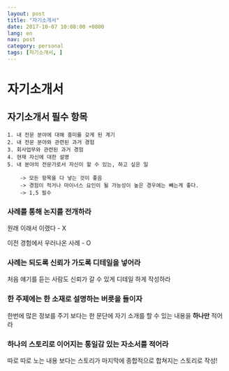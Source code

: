 ```yaml
---
layout: post
title: "자기소개서"
date: 2017-10-07 10:08:00 +0800
lang: en
nav: post
category: personal
tags: [자기소개서, ]
---
```


# 자기소개서

## 자기소개서 필수 항목
	1. 내 전문 분야에 대해 흥미를 갖게 된 계기
	2. 내 전문 분야와 관련된 과거 경험
	3. 회사업무와 관련된 과거 경험
	4. 현재 자신에 대한 설명
	5. 내 분야의 전문가로서 자신이 할 수 있는, 하고 싶은 일

		-> 모든 항목을 다 넣는 것이 좋음
		-> 경험이 적거나 마이너스 요인이 될 가능성이 높은 경우에는 빼는게 좋다.
		-> 1,5 필수

### 사례를 통해 논지를 전개하라
원래 이래서 이랬다 - X

이전 경험에서 우러나온 사례 - O

### 사례는 되도록 신뢰가 가도록 디테일을 넣어라
처음 얘기를 듣는 사람도 신뢰가 갈 수 있게 디테일 하게 작성하라

### 한 주제에는 한 소재로 설명하는 버릇을 들이자
한번에 많은 정보를 주기 보다는 한 문단에 자기 소개를 할 수 있는 내용을 **하나만** 적어라

### 하나의 스토리로 이어지는 통일감 있는 자소서를 적어라
따로 따로 노는 내용 보다는 스토리가 마지막에 종합적으로 합쳐지는 스토리로 작성!
